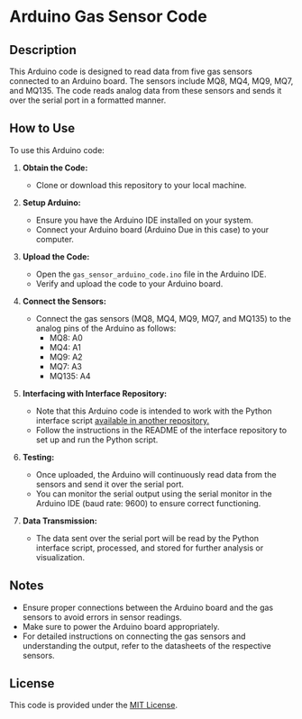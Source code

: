 # Arduino Gas Sensor Code

## Description
This Arduino code is designed to read data from five gas sensors connected to an Arduino board. The sensors include MQ8, MQ4, MQ9, MQ7, and MQ135. The code reads analog data from these sensors and sends it over the serial port in a formatted manner.

## How to Use
To use this Arduino code:

1. **Obtain the Code:**
   - Clone or download this repository to your local machine.

2. **Setup Arduino:**
   - Ensure you have the Arduino IDE installed on your system.
   - Connect your Arduino board (Arduino Due in this case) to your computer.

3. **Upload the Code:**
   - Open the `gas_sensor_arduino_code.ino` file in the Arduino IDE.
   - Verify and upload the code to your Arduino board.

4. **Connect the Sensors:**
   - Connect the gas sensors (MQ8, MQ4, MQ9, MQ7, and MQ135) to the analog pins of the Arduino as follows:
     - MQ8: A0
     - MQ4: A1
     - MQ9: A2
     - MQ7: A3
     - MQ135: A4

5. **Interfacing with Interface Repository:**
   - Note that this Arduino code is intended to work with the Python interface script [available in another repository.](https://github.com/DevDevvy/arduino_gas_sensor_plotter)
   - Follow the instructions in the README of the interface repository to set up and run the Python script.

6. **Testing:**
   - Once uploaded, the Arduino will continuously read data from the sensors and send it over the serial port.
   - You can monitor the serial output using the serial monitor in the Arduino IDE (baud rate: 9600) to ensure correct functioning.

7. **Data Transmission:**
   - The data sent over the serial port will be read by the Python interface script, processed, and stored for further analysis or visualization.

## Notes
- Ensure proper connections between the Arduino board and the gas sensors to avoid errors in sensor readings.
- Make sure to power the Arduino board appropriately.
- For detailed instructions on connecting the gas sensors and understanding the output, refer to the datasheets of the respective sensors.

## License
This code is provided under the [MIT License](LICENSE).
